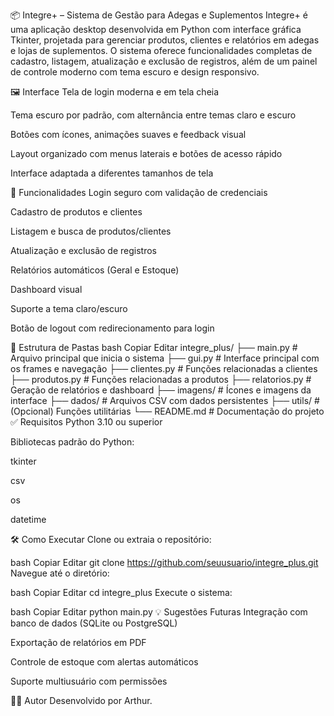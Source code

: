 📦 Integre+ – Sistema de Gestão para Adegas e Suplementos
Integre+ é uma aplicação desktop desenvolvida em Python com interface gráfica Tkinter, projetada para gerenciar produtos, clientes e relatórios em adegas e lojas de suplementos. O sistema oferece funcionalidades completas de cadastro, listagem, atualização e exclusão de registros, além de um painel de controle moderno com tema escuro e design responsivo.

🖼️ Interface
Tela de login moderna e em tela cheia

Tema escuro por padrão, com alternância entre temas claro e escuro

Botões com ícones, animações suaves e feedback visual

Layout organizado com menus laterais e botões de acesso rápido

Interface adaptada a diferentes tamanhos de tela

🚀 Funcionalidades
Login seguro com validação de credenciais

Cadastro de produtos e clientes

Listagem e busca de produtos/clientes

Atualização e exclusão de registros

Relatórios automáticos (Geral e Estoque)

Dashboard visual

Suporte a tema claro/escuro

Botão de logout com redirecionamento para login

📁 Estrutura de Pastas
bash
Copiar
Editar
integre_plus/
├── main.py                  # Arquivo principal que inicia o sistema
├── gui.py                   # Interface principal com os frames e navegação
├── clientes.py              # Funções relacionadas a clientes
├── produtos.py              # Funções relacionadas a produtos
├── relatorios.py            # Geração de relatórios e dashboard
├── imagens/                 # Ícones e imagens da interface
├── dados/                   # Arquivos CSV com dados persistentes
├── utils/                   # (Opcional) Funções utilitárias
└── README.md                # Documentação do projeto
✅ Requisitos
Python 3.10 ou superior

Bibliotecas padrão do Python:

tkinter

csv

os

datetime

🛠️ Como Executar
Clone ou extraia o repositório:

bash
Copiar
Editar
git clone https://github.com/seuusuario/integre_plus.git
Navegue até o diretório:

bash
Copiar
Editar
cd integre_plus
Execute o sistema:

bash
Copiar
Editar
python main.py
💡 Sugestões Futuras
Integração com banco de dados (SQLite ou PostgreSQL)

Exportação de relatórios em PDF

Controle de estoque com alertas automáticos

Suporte multiusuário com permissões

🧑‍💻 Autor
Desenvolvido por Arthur.
